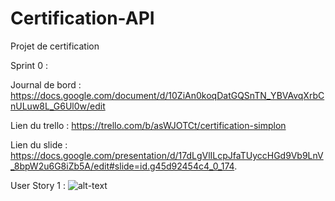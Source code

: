 # Certification-API
Projet de certification

Sprint 0 : 

Journal de bord : https://docs.google.com/document/d/10ZiAn0koqDatGQSnTN_YBVAvqXrbCnULuw8L_G6Ul0w/edit  

Lien du trello  : https://trello.com/b/asWJOTCt/certification-simplon

Lien du slide : https://docs.google.com/presentation/d/17dLgVlILcpJfaTUyccHGd9Vb9LnV_8bpW2u6G8iZb5A/edit#slide=id.g45d92454c4_0_174.

User Story 1 : 
![alt-text](https://github.com/pierrepoulouin/Certification-API/blob/master/Ressources/US/US%201.png)

